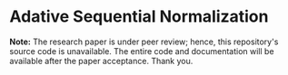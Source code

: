 # Adative Sequential Normalization

**Note:** The research paper is under peer review; hence, this repository's source code is unavailable. The entire code and documentation will be available after the paper acceptance. Thank you.

